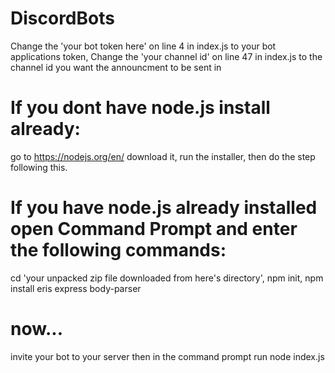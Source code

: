 # DiscordBots
Change the 'your bot token here' on line 4 in index.js to your bot applications token,
Change the 'your channel id' on line 47 in index.js to the channel id you want the announcment to be sent in
# If you dont have node.js install already:
go to https://nodejs.org/en/ download it, run the installer, then do the step following this.
# If you have node.js already installed open Command Prompt and enter the following commands:
cd 'your unpacked zip file downloaded from here's directory',
npm init,
npm install eris express body-parser
# now...
invite your bot to your server
then in the command prompt
run node index.js
